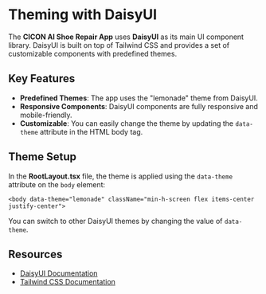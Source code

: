 # Theming with DaisyUI

The **CICON AI Shoe Repair App** uses **DaisyUI** as its main UI component library. DaisyUI is built on top of Tailwind CSS and provides a set of customizable components with predefined themes.

## Key Features

- **Predefined Themes**: The app uses the "lemonade" theme from DaisyUI.
- **Responsive Components**: DaisyUI components are fully responsive and mobile-friendly.
- **Customizable**: You can easily change the theme by updating the `data-theme` attribute in the HTML body tag.

## Theme Setup

In the **RootLayout.tsx** file, the theme is applied using the `data-theme` attribute on the `body` element:

```tsx
<body data-theme="lemonade" className="min-h-screen flex items-center justify-center">
```

You can switch to other DaisyUI themes by changing the value of `data-theme`.

## Resources

- [DaisyUI Documentation](https://daisyui.com/)
- [Tailwind CSS Documentation](https://tailwindcss.com/)
